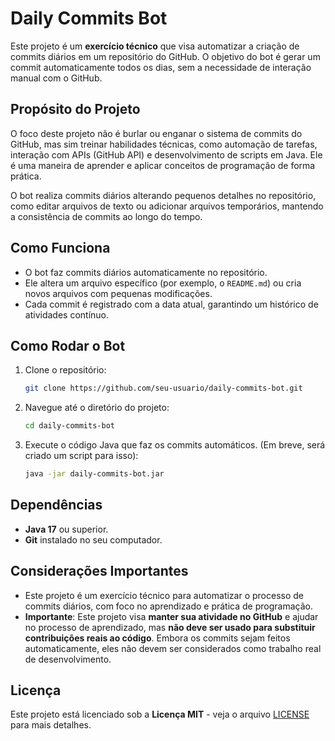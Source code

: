 # Daily Commits Bot

Este projeto é um **exercício técnico** que visa automatizar a criação de commits diários em um repositório do GitHub. O objetivo do bot é gerar um commit automaticamente todos os dias, sem a necessidade de interação manual com o GitHub.

## Propósito do Projeto

O foco deste projeto não é burlar ou enganar o sistema de commits do GitHub, mas sim treinar habilidades técnicas, como automação de tarefas, interação com APIs (GitHub API) e desenvolvimento de scripts em Java. Ele é uma maneira de aprender e aplicar conceitos de programação de forma prática.

O bot realiza commits diários alterando pequenos detalhes no repositório, como editar arquivos de texto ou adicionar arquivos temporários, mantendo a consistência de commits ao longo do tempo.

## Como Funciona

- O bot faz commits diários automaticamente no repositório.
- Ele altera um arquivo específico (por exemplo, o `README.md`) ou cria novos arquivos com pequenas modificações.
- Cada commit é registrado com a data atual, garantindo um histórico de atividades contínuo.

## Como Rodar o Bot

1. Clone o repositório:
   ```bash
   git clone https://github.com/seu-usuario/daily-commits-bot.git
2. Navegue até o diretório do projeto:
   ```bash
   cd daily-commits-bot
3. Execute o código Java que faz os commits automáticos. (Em breve, será criado um script para isso):
   ```bash
   java -jar daily-commits-bot.jar

## Dependências

- **Java 17** ou superior.
- **Git** instalado no seu computador.

## Considerações Importantes

- Este projeto é um exercício técnico para automatizar o processo de commits diários, com foco no aprendizado e prática de programação.
- **Importante**: Este projeto visa **manter sua atividade no GitHub** e ajudar no processo de aprendizado, mas **não deve ser usado para substituir contribuições reais ao código**. Embora os commits sejam feitos automaticamente, eles não devem ser considerados como trabalho real de desenvolvimento.

## Licença

Este projeto está licenciado sob a **Licença MIT** - veja o arquivo [LICENSE](LICENSE) para mais detalhes.
